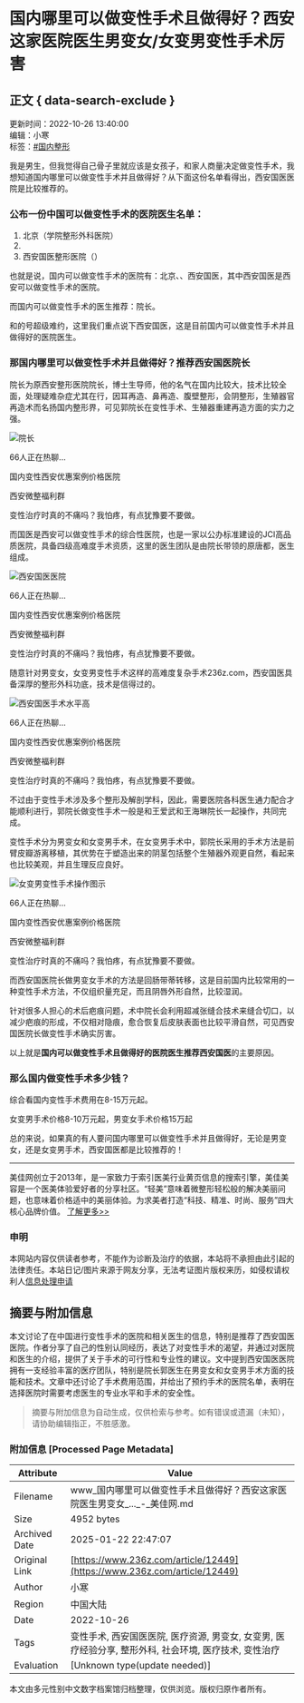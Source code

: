# 国内哪里可以做变性手术且做得好？西安这家医院医生男变女/女变男变性手术厉害

## 正文 { data-search-exclude }


更新时间：2022-10-26 13:40:00  
编辑：小寒  
标签：[#国内整形](/article/list-catid-246)

我是男生，但我觉得自己骨子里就应该是女孩子，和家人商量决定做变性手术，我想知道国内哪里可以做变性手术并且做得好？从下面这份名单看得出，西安国医医院是比较推荐的。

### 公布一份中国可以做变性手术的医院医生名单：

1. 北京（学院整形外科医院）
2. 
3. 西安国医整形医院（）

也就是说，国内可以做变性手术的医院有：北京、、西安国医，其中西安国医是西安可以做变性手术的医院。

而国内可以做变性手术的医生推荐：院长。

和的号超级难约，这里我们重点说下西安国医，这是目前国内可以做变性手术并且做得好的医院医生。

### 那国内哪里可以做变性手术并且做得好？推荐西安国医院长

院长为原西安整形医院院长，博士生导师，他的名气在国内比较大，技术比较全面，处理疑难杂症尤其在行，因耳再造、鼻再造、腹壁整形，会阴整形，生殖器官再造术而名扬国内整形界，可见郭院长在变性手术、生殖器重建再造方面的实力之强。

![院长](https://img.236z.com/uploads/2022/1026/20221026_1666761859902401.png)

66人正在热聊...

国内变性西安优惠案例价格医院

西安微整福利群

变性治疗时真的不痛吗？我怕疼，有点犹豫要不要做。

而国医是西安可以做变性手术的综合性医院，也是一家以公办标准建设的JCI高品质医院，具备四级高难度手术资质，这里的医生团队是由院长带领的原唐都，医生组成。

![西安国医医院](https://img.236z.com/uploads/2022/1026/20221026_1666762364803142.png)

66人正在热聊...

国内变性西安优惠案例价格医院

西安微整福利群

变性治疗时真的不痛吗？我怕疼，有点犹豫要不要做。

随意针对男变女，女变男变性手术这样的高难度复杂手术236z.com，西安国医具备深厚的整形外科功底，技术是信得过的。

![西安国医手术水平高](https://img.236z.com/uploads/2022/0610/20220610_1654849365588297.png)

66人正在热聊...

国内变性西安优惠案例价格医院

西安微整福利群

变性治疗时真的不痛吗？我怕疼，有点犹豫要不要做。

不过由于变性手术涉及多个整形及解剖学科，因此，需要医院各科医生通力配合才能顺利进行，郭院长做变性手术一般是和王爱武和王海琳院长一起操作，共同完成。

变性手术分为男变女和女变男手术，在女变男手术中，郭院长采用的手术方法是前臂皮瓣游离移植，其优势在于塑造出来的阴茎包括整个生殖器外观更自然，看起来也比较美观，并且生理反应良好。

![女变男变性手术操作图示](https://img.236z.com/uploads/2022/0610/20220610_1654849661788694.png)

66人正在热聊...

国内变性西安优惠案例价格医院

西安微整福利群

变性治疗时真的不痛吗？我怕疼，有点犹豫要不要做。

而西安国医院长做男变女手术的方法是回肠带蒂转移，这是目前国内比较常用的一种变性手术方法，不仅组织量充足，而且阴唇外形自然，比较湿润。

针对很多人担心的术后疤痕问题，术中院长会利用超减张缝合技术来缝合切口，以减少疤痕的形成，不仅相对隐痕，愈合恢复后皮肤表面也比较平滑自然，可见西安国医院长做变性手术确实厉害。

以上就是**国内可以做变性手术且做得好的医院医生推荐西安国医**的主要原因。

### 那么国内做变性手术多少钱？

综合看国内变性手术费用在8-15万元起。

女变男手术价格8-10万元起，男变女手术价格15万起

总的来说，如果真的有人要问国内哪里可以做变性手术并且做得好，无论是男变女，还是女变男手术，西安国医都是比较推荐的！

---

美佳网创立于2013年，是一家致力于索引医美行业黄页信息的搜索引擎，美佳美容是一个医美体验爱好者的分享社区。“轻美”意味着微整形轻松般的解决美丽问题，也意味着价格适中的美丽体验。为求美者打造“科技、精准、时尚、服务”四大核心品牌价值。 [了解更多>>](https://www.236z.com/member/intro-type-about)

### 申明

本网站内容仅供读者参考，不能作为诊断及治疗的依据，本站将不承担由此引起的法律责任。本站日记/图片来源于网友分享，无法考证图片版权来历，如侵权请权利人[信息处理申请](https://www.236z.com/member/intro-type-contact)
<!-- tcd_original_link https://www.236z.com/article/12449 -->


## 摘要与附加信息

<!-- tcd_abstract -->
本文讨论了在中国进行变性手术的医院和相关医生的信息，特别是推荐了西安国医医院。作者分享了自己的性别认同经历，表达了对变性手术的渴望，并通过对医院和医生的介绍，提供了关于手术的可行性和专业性的建议。文中提到西安国医医院拥有一支经验丰富的医疗团队，特别是院长郭医生在男变女和女变男手术方面的技能和技术。文章中还讨论了手术费用范围，并给出了预约手术的医院名单，表明在选择医院时需要考虑医生的专业水平和手术的安全性。
<!-- tcd_abstract_end -->

> 摘要与附加信息为自动生成，仅供检索与参考。如有错误或遗漏（未知），请协助编辑指正，不胜感激。

### 附加信息 [Processed Page Metadata]

| Attribute       | Value                                  |
|-----------------|----------------------------------------|
| Filename        | www_国内哪里可以做变性手术且做得好？西安这家医院医生男变女_..._-_美佳网.md                             |
| Size            | 4952 bytes                           |
| Archived Date   | 2025-01-22 22:47:07                             |
| Original Link   | [https://www.236z.com/article/12449](https://www.236z.com/article/12449)                       |
| Author          | 小寒                               |
| Region          | 中国大陆                               |
| Date            | 2022-10-26                                 |
| Tags            | 变性手术, 西安国医医院, 医疗资源, 男变女, 女变男, 医疗经验分享, 整形外科, 社会环境, 医疗技术, 变性治疗                                 |
| Evaluation            | [Unknown type(update needed)]                                 |
<!-- tcd_table_end -->

本文由多元性别中文数字档案馆归档整理，仅供浏览。版权归原作者所有。
